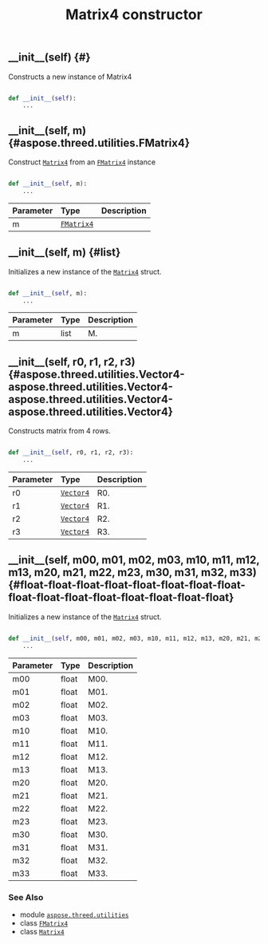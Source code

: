 ﻿---
title: Matrix4 constructor
second_title: Aspose.3D for Python via .NET API References
description: 
type: docs
weight: 10
url: /python-net/aspose.threed.utilities/matrix4/__init__/
is_root: false
---

## \_\_init\_\_(self) {#}

Constructs a new instance of Matrix4



```python

def __init__(self):
    ...
```




## \_\_init\_\_(self, m) {#aspose.threed.utilities.FMatrix4}

Construct [`Matrix4`](/3d/python-net/aspose.threed.utilities/matrix4) from an [`FMatrix4`](/3d/python-net/aspose.threed.utilities/fmatrix4) instance



```python

def __init__(self, m):
    ...
```


| Parameter | Type | Description |
| :- | :- | :- |
| m | [`FMatrix4`](/3d/python-net/aspose.threed.utilities/fmatrix4) |  |


## \_\_init\_\_(self, m) {#list}

Initializes a new instance of the [`Matrix4`](/3d/python-net/aspose.threed.utilities/matrix4) struct.



```python

def __init__(self, m):
    ...
```


| Parameter | Type | Description |
| :- | :- | :- |
| m | list | M. |


## \_\_init\_\_(self, r0, r1, r2, r3) {#aspose.threed.utilities.Vector4-aspose.threed.utilities.Vector4-aspose.threed.utilities.Vector4-aspose.threed.utilities.Vector4}

Constructs matrix from 4 rows.



```python

def __init__(self, r0, r1, r2, r3):
    ...
```


| Parameter | Type | Description |
| :- | :- | :- |
| r0 | [`Vector4`](/3d/python-net/aspose.threed.utilities/vector4) | R0. |
| r1 | [`Vector4`](/3d/python-net/aspose.threed.utilities/vector4) | R1. |
| r2 | [`Vector4`](/3d/python-net/aspose.threed.utilities/vector4) | R2. |
| r3 | [`Vector4`](/3d/python-net/aspose.threed.utilities/vector4) | R3. |


## \_\_init\_\_(self, m00, m01, m02, m03, m10, m11, m12, m13, m20, m21, m22, m23, m30, m31, m32, m33) {#float-float-float-float-float-float-float-float-float-float-float-float-float-float-float-float}

Initializes a new instance of the [`Matrix4`](/3d/python-net/aspose.threed.utilities/matrix4) struct.



```python

def __init__(self, m00, m01, m02, m03, m10, m11, m12, m13, m20, m21, m22, m23, m30, m31, m32, m33):
    ...
```


| Parameter | Type | Description |
| :- | :- | :- |
| m00 | float | M00. |
| m01 | float | M01. |
| m02 | float | M02. |
| m03 | float | M03. |
| m10 | float | M10. |
| m11 | float | M11. |
| m12 | float | M12. |
| m13 | float | M13. |
| m20 | float | M20. |
| m21 | float | M21. |
| m22 | float | M22. |
| m23 | float | M23. |
| m30 | float | M30. |
| m31 | float | M31. |
| m32 | float | M32. |
| m33 | float | M33. |



### See Also
* module [`aspose.threed.utilities`](../../)
* class [`FMatrix4`](/3d/python-net/aspose.threed.utilities/fmatrix4)
* class [`Matrix4`](/3d/python-net/aspose.threed.utilities/matrix4)
